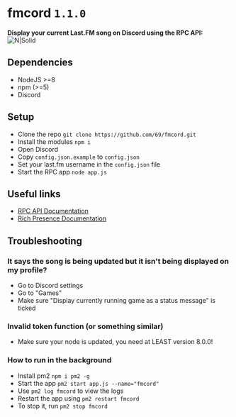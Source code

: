 # fmcord `1.1.0`
**Display your current Last.FM song on Discord using the RPC API:**
![N|Solid](https://i.imgur.com/MXj59IH.png)

## Dependencies
  - NodeJS >=8
  - npm (>=5)
  - Discord

## Setup

  - Clone the repo `git clone https://github.com/69/fmcord.git`
  - Install the modules `npm i`
  - Open Discord
  - Copy `config.json.example` to `config.json`
  - Set your last.fm username in the `config.json` file
  - Start the RPC app `node app.js`


## Useful links

* [RPC API Documentation](https://discordapp.com/developers/docs/topics/rpc)
* [Rich Presence Documentation](https://discordapp.com/developers/docs/rich-presence/how-to)

## Troubleshooting
### It says the song is being updated but it isn't being displayed on my profile?
  - Go to Discord settings
  - Go to "Games"
  - Make sure "Display currently running game as a status message" is ticked

### Invalid token function (or something similar)
  - Make sure your node is updated, you need at LEAST version 8.0.0!
  
### How to run in the background
  - Install pm2 `npm i pm2 -g`
  - Start the app `pm2 start app.js --name="fmcord"`
  - Use `pm2 log fmcord` to view the logs
  - Restart the app using `pm2 restart fmcord`
  - To stop it, run `pm2 stop fmcord`
